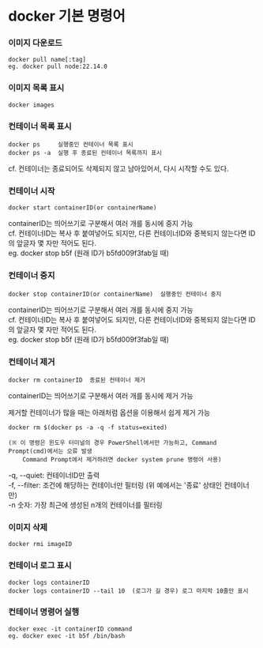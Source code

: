 # docker 기본 명령어

### 이미지 다운로드
```
docker pull name[:tag]
eg. docker pull node:22.14.0
```

### 이미지 목록 표시
```
docker images
```

### 컨테이너 목록 표시  
```
docker ps     실행중인 컨테이너 목록 표시
docker ps -a  실행 후 종료된 컨테이너 목록까지 표시
```
cf. 컨테이너는 종료되어도 삭제되지 않고 남아있어서, 다시 시작할 수도 있다.

### 컨테이너 시작
```
docker start containerID(or containerName)
```
containerID는 띄어쓰기로 구분해서 여러 개를 동시에 중지 가능  
cf. 컨테이너ID는 복사 후 붙여넣어도 되지만, 다른 컨테이너ID와 중복되지 않는다면 ID의 앞글자 몇 자만 적어도 된다.  
eg. docker stop b5f (원래 ID가 b5fd009f3fab일 때)  

### 컨테이너 중지
```
docker stop containerID(or containerName)  실행중인 컨테이너 중지
```
containerID는 띄어쓰기로 구분해서 여러 개를 동시에 중지 가능  
cf. 컨테이너ID는 복사 후 붙여넣어도 되지만, 다른 컨테이너ID와 중복되지 않는다면 ID의 앞글자 몇 자만 적어도 된다.  
eg. docker stop b5f (원래 ID가 b5fd009f3fab일 때)  

### 컨테이너 제거
```
docker rm containerID  종료된 컨테이너 제거
```
containerID는 띄어쓰기로 구분해서 여러 개를 동시에 제거 가능  

제거할 컨테이너가 많을 때는 아래처럼 옵션을 이용해서 쉽게 제거 가능  
```
docker rm $(docker ps -a -q -f status=exited)
  
(※ 이 명령은 윈도우 터미널의 경우 PowerShell에서만 가능하고, Command Prompt(cmd)에서는 오류 발생  
    Command Prompt에서 제거하려면 docker system prune 명령어 사용)
```
-q, --quiet: 컨테이너ID만 출력  
-f, --filter: 조건에 해당하는 컨테이너만 필터링 (위 예에서는 '종료' 상태인 컨테이너만)  
-n 숫자: 가장 최근에 생성된 n개의 컨테이너를 필터링  
  
### 이미지 삭제
```
docker rmi imageID
```

  
### 컨테이너 로그 표시
```
docker logs containerID
docker logs containerID --tail 10  (로그가 길 경우) 로그 마지막 10줄만 표시
```
  
### 컨테이너 명령어 실행
```
docker exec -it containerID command
eg. docker exec -it b5f /bin/bash
```
